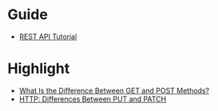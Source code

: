 # Guide 
+ [REST API Tutorial](https://restfulapi.net/)

# Highlight
+ [What Is the Difference Between GET and POST Methods?](https://www.baeldung.com/cs/http-get-vs-post)
+ [HTTP: Differences Between PUT and PATCH](https://www.baeldung.com/cs/http-put-vs-patch)